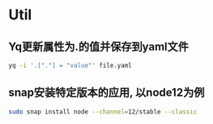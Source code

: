 # Util

## Yq更新属性为.的值并保存到yaml文件

```bash
yq -i '.["."] = "value"' file.yaml
```

## snap安装特定版本的应用, 以node12为例

```bash
sudo snap install node --channel=12/stable --classic
```